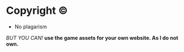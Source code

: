 
# Copyright ©
- No plagarism

*BUT YOU CAN!*
**use the game assets for your own website. As I do not own.**
